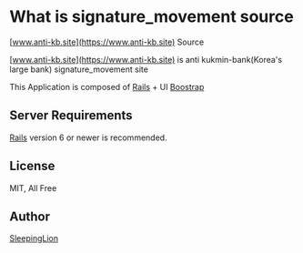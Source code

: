 # What is signature_movement source

[www.anti-kb.site](https://www.anti-kb.site) Source

[www.anti-kb.site](https://www.anti-kb.site) is anti kukmin-bank(Korea's large bank) signature_movement site

This Application is composed of [Rails](http://rubyonrails.org/) + UI [Boostrap](http://getbootstrap.com)

## Server Requirements

[Rails](http://rubyonrails.org/) version 6 or newer is recommended.

## License

MIT, All Free

## Author

[SleepingLion](https://www.sleepinglion.pe.kr)
